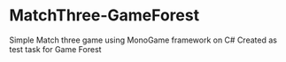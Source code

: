 # MatchThree-GameForest
Simple Match three game using MonoGame framework on C#
Created as test task for Game Forest
